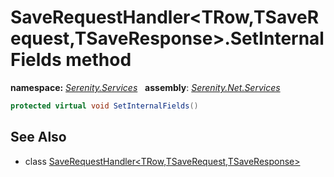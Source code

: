 # SaveRequestHandler&lt;TRow,TSaveRequest,TSaveResponse&gt;.SetInternalFields method
**namespace:** *[Serenity.Services](../../README.md#serenity.services-namespace)*   **assembly**: *[Serenity.Net.Services](../../README.md)*

```csharp
protected virtual void SetInternalFields()
```

## See Also

* class [SaveRequestHandler&lt;TRow,TSaveRequest,TSaveResponse&gt;](../SaveRequestHandler-3.md)